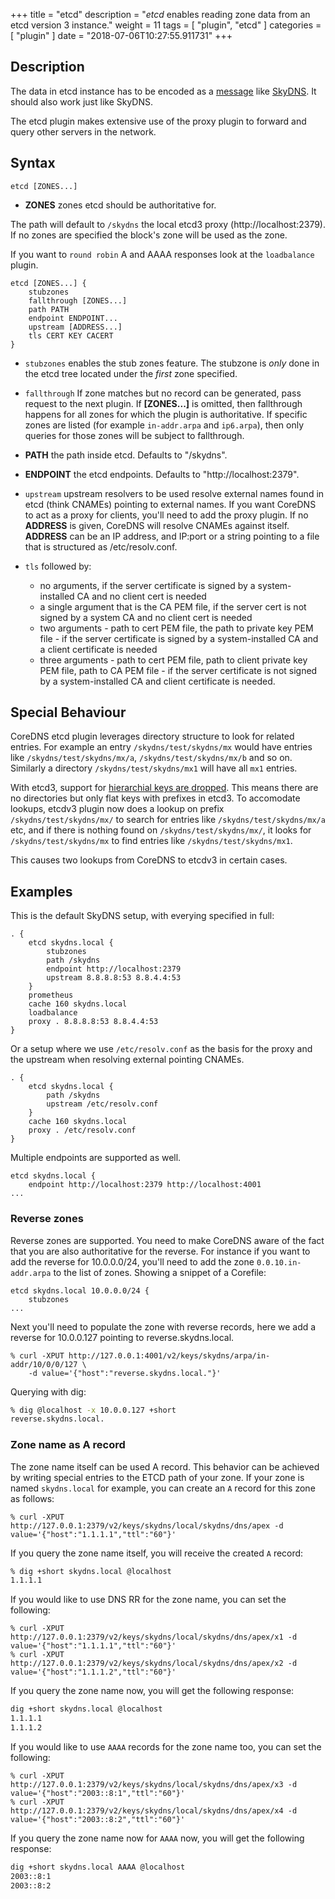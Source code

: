 +++
title = "etcd"
description = "*etcd* enables reading zone data from an etcd version 3 instance."
weight = 11
tags = [ "plugin", "etcd" ]
categories = [ "plugin" ]
date = "2018-07-06T10:27:55.911731"
+++

## Description

The data in etcd instance has to be encoded as
a [message](https://github.com/skynetservices/skydns/blob/2fcff74cdc9f9a7dd64189a447ef27ac354b725f/msg/service.go#L26)
like [SkyDNS](https://github.com/skynetservices/skydns). It should also work just like SkyDNS.

The etcd plugin makes extensive use of the proxy plugin to forward and query other servers in the
network.

## Syntax

~~~
etcd [ZONES...]
~~~

* **ZONES** zones etcd should be authoritative for.

The path will default to `/skydns` the local etcd3 proxy (http://localhost:2379). If no zones are
specified the block's zone will be used as the zone.

If you want to `round robin` A and AAAA responses look at the `loadbalance` plugin.

~~~
etcd [ZONES...] {
    stubzones
    fallthrough [ZONES...]
    path PATH
    endpoint ENDPOINT...
    upstream [ADDRESS...]
    tls CERT KEY CACERT
}
~~~

* `stubzones` enables the stub zones feature. The stubzone is *only* done in the etcd tree located
    under the *first* zone specified.
* `fallthrough` If zone matches but no record can be generated, pass request to the next plugin.
  If **[ZONES...]** is omitted, then fallthrough happens for all zones for which the plugin
  is authoritative. If specific zones are listed (for example `in-addr.arpa` and `ip6.arpa`), then only
  queries for those zones will be subject to fallthrough.
* **PATH** the path inside etcd. Defaults to "/skydns".
* **ENDPOINT** the etcd endpoints. Defaults to "http://localhost:2379".
* `upstream` upstream resolvers to be used resolve external names found in etcd (think CNAMEs)
  pointing to external names. If you want CoreDNS to act as a proxy for clients, you'll need to add
  the proxy plugin. If no **ADDRESS** is given, CoreDNS will resolve CNAMEs against itself.
  **ADDRESS** can be an IP address, and IP:port or a string pointing to a file that is structured
  as /etc/resolv.conf.
* `tls` followed by:

    * no arguments, if the server certificate is signed by a system-installed CA and no client cert is needed
    * a single argument that is the CA PEM file, if the server cert is not signed by a system CA and no client cert is needed
    * two arguments - path to cert PEM file, the path to private key PEM file - if the server certificate is signed by a system-installed CA and a client certificate is needed
    * three arguments - path to cert PEM file, path to client private key PEM file, path to CA PEM
      file - if the server certificate is not signed by a system-installed CA and client certificate
      is needed.

## Special Behaviour
CoreDNS etcd plugin leverages directory structure to look for related entries. For example an entry `/skydns/test/skydns/mx` would have entries like `/skydns/test/skydns/mx/a`, `/skydns/test/skydns/mx/b` and so on. Similarly a directory `/skydns/test/skydns/mx1` will have all `mx1` entries.

With etcd3, support for [hierarchial keys are dropped](https://coreos.com/etcd/docs/latest/learning/api.html). This means there are no directories but only flat keys with prefixes in etcd3. To accomodate lookups, etcdv3 plugin now does a lookup on prefix `/skydns/test/skydns/mx/` to search for entries like `/skydns/test/skydns/mx/a` etc, and if there is nothing found on `/skydns/test/skydns/mx/`, it looks for `/skydns/test/skydns/mx` to find entries like `/skydns/test/skydns/mx1`.

This causes two lookups from CoreDNS to etcdv3 in certain cases.

## Examples

This is the default SkyDNS setup, with everying specified in full:

~~~ corefile
. {
    etcd skydns.local {
        stubzones
        path /skydns
        endpoint http://localhost:2379
        upstream 8.8.8.8:53 8.8.4.4:53
    }
    prometheus
    cache 160 skydns.local
    loadbalance
    proxy . 8.8.8.8:53 8.8.4.4:53
}
~~~

Or a setup where we use `/etc/resolv.conf` as the basis for the proxy and the upstream
when resolving external pointing CNAMEs.

~~~ corefile
. {
    etcd skydns.local {
        path /skydns
        upstream /etc/resolv.conf
    }
    cache 160 skydns.local
    proxy . /etc/resolv.conf
}
~~~

Multiple endpoints are supported as well.

~~~
etcd skydns.local {
    endpoint http://localhost:2379 http://localhost:4001
...
~~~


### Reverse zones

Reverse zones are supported. You need to make CoreDNS aware of the fact that you are also
authoritative for the reverse. For instance if you want to add the reverse for 10.0.0.0/24, you'll
need to add the zone `0.0.10.in-addr.arpa` to the list of zones. Showing a snippet of a Corefile:

~~~
etcd skydns.local 10.0.0.0/24 {
    stubzones
...
~~~

Next you'll need to populate the zone with reverse records, here we add a reverse for
10.0.0.127 pointing to reverse.skydns.local.

~~~
% curl -XPUT http://127.0.0.1:4001/v2/keys/skydns/arpa/in-addr/10/0/0/127 \
    -d value='{"host":"reverse.skydns.local."}'
~~~

Querying with dig:

~~~ sh
% dig @localhost -x 10.0.0.127 +short
reverse.skydns.local.
~~~

### Zone name as A record

The zone name itself can be used A record. This behavior can be achieved by writing special entries to the ETCD path of your zone. If your zone is named `skydns.local` for example, you can create an `A` record for this zone as follows:

~~~
% curl -XPUT http://127.0.0.1:2379/v2/keys/skydns/local/skydns/dns/apex -d value='{"host":"1.1.1.1","ttl":"60"}'
~~~

If you query the zone name itself, you will receive the created `A` record:

~~~ sh
% dig +short skydns.local @localhost
1.1.1.1
~~~

If you would like to use DNS RR for the zone name, you can set the following:
~~~
% curl -XPUT http://127.0.0.1:2379/v2/keys/skydns/local/skydns/dns/apex/x1 -d value='{"host":"1.1.1.1","ttl":"60"}'
% curl -XPUT http://127.0.0.1:2379/v2/keys/skydns/local/skydns/dns/apex/x2 -d value='{"host":"1.1.1.2","ttl":"60"}'
~~~

If you query the zone name now, you will get the following response:

~~~ sh
dig +short skydns.local @localhost
1.1.1.1
1.1.1.2
~~~

If you would like to use `AAAA` records for the zone name too, you can set the following:
~~~
% curl -XPUT http://127.0.0.1:2379/v2/keys/skydns/local/skydns/dns/apex/x3 -d value='{"host":"2003::8:1","ttl":"60"}'
% curl -XPUT http://127.0.0.1:2379/v2/keys/skydns/local/skydns/dns/apex/x4 -d value='{"host":"2003::8:2","ttl":"60"}'
~~~

If you query the zone name now for `AAAA` now, you will get the following response:
~~~ sh
dig +short skydns.local AAAA @localhost
2003::8:1
2003::8:2
~~~
